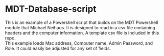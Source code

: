MDT-Database-script
===================
This is an example of a Powershell script that builds on the MDT Powershell module that Michael Neihaus.  It is designed to read in a csv file containing headers and the computer information.  A template csv file is included in this repo.   
This example loads Mac address, Computer name, Admin Password, and Role. It could easily be adjusted for any set of fields.
